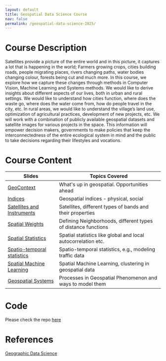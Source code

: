 ```yaml
---
layout: default
title: Geospatial Data Science Course
nav: false
permalink: /geospatial-data-science-2025/
---
```


# Course Description

Satellites provide a picture of the entire world and in this picture, it captures a lot that is happening in the world; Farmers growing crops, cities building roads, people migrating places, rivers changing paths, water bodies changing colour, forests being cut and much more. In this course, we explore how we capture these changes through methods in Computer Vision, Machine Learning and Systems methods. We would like to derive insights about different aspects of our lives, both in urban and rural settings. We would like to understand how cities function, where does the waste go, where does the water come from, how do people travel in the city, etc. In rural areas, we would like to understand the village’s land use, optimization of agricultural practices, development of new projects, etc. We will work with a combination of publicly available geospatial datasets and satellite images for various projects in the space. This information will empower decision makers, governments to make policies that keep the interconnectedness of the entire ecological system in mind and the public to take decisions regarding their lifestyles and vocations.

# Course Content


| Slides                                                                            | Topics Covered                                                |
| --- | --------- |
| [GeoContext](../assets/pdf/geods-slides/L2-TheGeoContext.pdf)                     | What's up in geospatial. Opportunities ahead                  |
| [Indices](../assets/pdf/geods-slides/Indices.pdf)                                 | Geospatial indices - physical, social                                            |
| [Satellites and Instruments](../assets/pdf/geods-slides/Satellites.pdf)           | Satellites, different types of bands and their properties                                                    |
| [Spatial Weights](../assets/pdf/geods-slides/Spatial_Weights.pdf)                 | Defining Neighborhoods, different types of distance functions |
| [Spatial Statistics](../assets/pdf/geods-slides/Spatial_Statistics.pdf)           | Spatial statistics like global and local autocorrelation etc. |
| [Spatio-temporal statistics](../assets/pdf/geods-slides/SpatioTemporal_Stats.pdf) | Spatio-temporal statistics, e.g., modeling traffic data                                    |
| [Spatial Machine Learning](../assets/pdf/geods-slides/spatial-ml.pdf)             | Spatial Machine Learning, clustering in geospatial data                                      |
| [Geospatial Systems](../assets/pdf/geods-slides/Geospatial-systems.pdf) | Processes in Geospatial Phenomenon and ways to model them | 

# Code

Please check the repo [here](https://github.com/anupamsobti/geospatial-machine-learning.git)

# References

[Geographic Data Science](https://geographicdata.science/book/intro.html)
